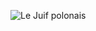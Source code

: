 ![Le Juif polonais](https://upload.wikimedia.org/wikipedia/commons/thumb/6/66/Th%C3%A9ophile_Thor%C3%A9_by_Nadar.jpg/300px-Th%C3%A9ophile_Thor%C3%A9_by_Nadar.jpg)
